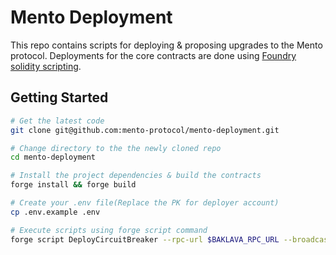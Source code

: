 # Mento Deployment

This repo contains scripts for deploying & proposing upgrades to the Mento protocol.
Deployments for the core contracts are done using [Foundry solidity scripting](https://book.getfoundry.sh/tutorials/solidity-scripting).

## Getting Started

```bash
# Get the latest code
git clone git@github.com:mento-protocol/mento-deployment.git

# Change directory to the the newly cloned repo
cd mento-deployment

# Install the project dependencies & build the contracts
forge install && forge build

# Create your .env file(Replace the PK for deployer account)
cp .env.example .env

# Execute scripts using forge script command
forge script DeployCircuitBreaker --rpc-url $BAKLAVA_RPC_URL --broadcast --legacy --verify --verifier sourcify

```

